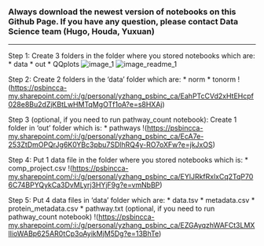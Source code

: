 ### Always download the newest version of notebooks on this Github Page. If you have any question, please contact Data Science team (Hugo, Houda, Yuxuan)

***
Step 1: Create 3 folders in the folder where you stored notebooks which are:
    * data
    * out
    * QQplots
![image_1](https://psbincca-my.sharepoint.com/:i:/g/personal/yzhang_psbinc_ca/EZJtkg0TMY5Hr-bIdFZc32EB-toqSSv-akLFXU65G6nWuw?e=1ht3eb)
![image_readme_1](https://github.com/yuxuan7z/cfmid_to_amd64/assets/116115037/8b20d5e7-dfe6-468e-aafd-7788ddb060f3)

Step 2: Create 2 folders in the ‘data’ folder which are:
    * norm
    * tonorm
!(https://psbincca-my.sharepoint.com/:i:/g/personal/yzhang_psbinc_ca/EahPTcCVd2xHtEHcpf028e8Bu2dZjKBtLwHMTqMgOTf1oA?e=s8HXAj)

Step 3 (optional, if you need to run pathway_count notebook): Create 1 folder in ‘out’ folder which is:
    * pathways
!(https://psbincca-my.sharepoint.com/:i:/g/personal/yzhang_psbinc_ca/EcA7e-253ZtDmOPQrJg6K0YBc3pbu7SDlhRQ4y-RO7oXFw?e=jkJxOS)

Step 4: Put 1 data file in the folder where you stored notebooks which is:
    * comp_project.csv
!(https://psbincca-my.sharepoint.com/:i:/g/personal/yzhang_psbinc_ca/EYlJRkfRxlxCq2TqP706C74BPYQykCa3DvMLyrj3HYjF9g?e=vmNbBP)

Step 5: Put 4 data files in ‘data’ folder which are:
    * data.tsv
    * metadata.csv
    * protein_metadata.csv
    * pathway.txt (optional, if you need to run pathway_count notebook)
!(https://psbincca-my.sharepoint.com/:i:/g/personal/yzhang_psbinc_ca/EZGAyqzhWAFCt3LMXlIioWABp625AR0tCp3oAyikMjM5Dg?e=13BhTe)





